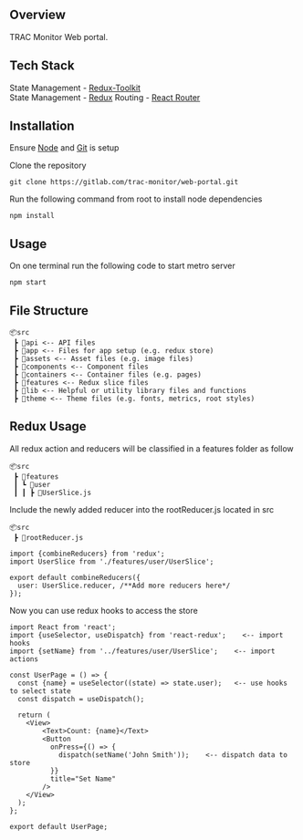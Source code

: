## Overview

TRAC Monitor Web portal.

## Tech Stack

State Management - [Redux-Toolkit](https://redux-toolkit.js.org/)  
State Management - [Redux](https://github.com/reduxjs/react-redux)
Routing - [React Router](https://reactrouter.com/web/guides/quick-start) 

## Installation

Ensure [Node](https://nodejs.org/en/) and [Git](https://git-scm.com/) is setup

Clone the repository

```
git clone https://gitlab.com/trac-monitor/web-portal.git
```

Run the following command from root to install node dependencies

```
npm install
```

## Usage

On one terminal run the following code to start metro server

```
npm start
```

## File Structure

```
📦src
 ┣ 📂api <-- API files
 ┣ 📂app <-- Files for app setup (e.g. redux store)
 ┣ 📂assets <-- Asset files (e.g. image files)
 ┣ 📂components <-- Component files
 ┣ 📂containers <-- Container files (e.g. pages)
 ┣ 📂features <-- Redux slice files
 ┣ 📂lib <-- Helpful or utility library files and functions
 ┣ 📂theme <-- Theme files (e.g. fonts, metrics, root styles)
```

## Redux Usage

All redux action and reducers will be classified in a features folder as follow

```
📦src
 ┣ 📂features
 ┃ ┗ 📂user
 ┃ ┃ ┣ 📜UserSlice.js
```

Include the newly added reducer into the rootReducer.js located in src

```
📦src
 ┣ 📜rootReducer.js
```

```
import {combineReducers} from 'redux';
import UserSlice from './features/user/UserSlice';

export default combineReducers({
  user: UserSlice.reducer, /**Add more reducers here*/
});
```

Now you can use redux hooks to access the store

```
import React from 'react';
import {useSelector, useDispatch} from 'react-redux';    <-- import hooks
import {setName} from '../features/user/UserSlice';    <-- import actions

const UserPage = () => {
  const {name} = useSelector((state) => state.user);   <-- use hooks to select state
  const dispatch = useDispatch();

  return (
    <View>
        <Text>Count: {name}</Text>
        <Button
          onPress={() => {
            dispatch(setName('John Smith'));    <-- dispatch data to store
          }}
          title="Set Name"
        />
    </View>
  );
};

export default UserPage;

```
